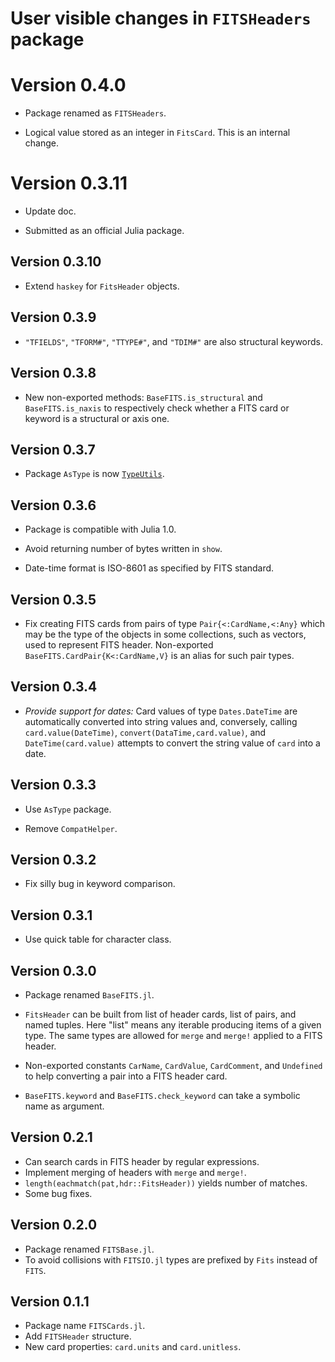 # User visible changes in `FITSHeaders` package

# Version 0.4.0

- Package renamed as `FITSHeaders`.

- Logical value stored as an integer in `FitsCard`. This is an internal change.

# Version 0.3.11

- Update doc.

- Submitted as an official Julia package.

## Version 0.3.10

- Extend `haskey` for `FitsHeader` objects.

## Version 0.3.9

- `"TFIELDS"`, `"TFORM#"`, `"TTYPE#"`, and `"TDIM#"` are also structural keywords.

## Version 0.3.8

- New non-exported methods: `BaseFITS.is_structural` and `BaseFITS.is_naxis`
  to respectively check whether a FITS card or keyword is a structural or axis
  one.

## Version 0.3.7

- Package `AsType` is now [`TypeUtils`](https://github.com/emmt/TypeUtils.jl).

## Version 0.3.6

- Package is compatible with Julia 1.0.

- Avoid returning number of bytes written in `show`.

- Date-time format is ISO-8601 as specified by FITS standard.

## Version 0.3.5

- Fix creating FITS cards from pairs of type `Pair{<:CardName,<:Any}` which may
  be the type of the objects in some collections, such as vectors, used to
  represent FITS header. Non-exported `BaseFITS.CardPair{K<:CardName,V}` is an
  alias for such pair types.

## Version 0.3.4

- *Provide support for dates:* Card values of type `Dates.DateTime` are
  automatically converted into string values and, conversely, calling
  `card.value(DateTime)`, `convert(DataTime,card.value)`, and
  `DateTime(card.value)` attempts to convert the string value of `card` into a
  date.

## Version 0.3.3

- Use `AsType` package.

- Remove `CompatHelper`.

## Version 0.3.2

- Fix silly bug in keyword comparison.

## Version 0.3.1

- Use quick table for character class.

## Version 0.3.0

- Package renamed `BaseFITS.jl`.

- `FitsHeader` can be built from list of header cards, list of pairs, and named
  tuples. Here "list" means any iterable producing items of a given type. The
  same types are allowed for `merge` and `merge!` applied to a FITS header.

- Non-exported constants `CarName`, `CardValue`, `CardComment`, and `Undefined`
  to help converting a pair into a FITS header card.

- `BaseFITS.keyword` and `BaseFITS.check_keyword` can take a symbolic name as
  argument.

## Version 0.2.1

- Can search cards in FITS header by regular expressions.
- Implement merging of headers with `merge` and `merge!`.
- `length(eachmatch(pat,hdr::FitsHeader))` yields number of matches.
- Some bug fixes.

## Version 0.2.0

- Package renamed `FITSBase.jl`.
- To avoid collisions with `FITSIO.jl` types are prefixed by `Fits` instead of
  `FITS`.

## Version 0.1.1

- Package name `FITSCards.jl`.
- Add `FITSHeader` structure.
- New card properties: `card.units` and `card.unitless`.
